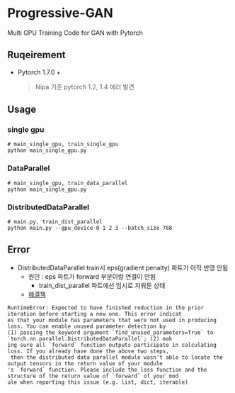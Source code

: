 # Progressive-GAN
Multi GPU Training Code for GAN with Pytorch

## Ruqeirement 
- Pytorch 1.7.0 +  
    > Nipa 기준 pytorch 1.2, 1.4 에러 발견
  
## Usage
### single gpu
```
# main_single_gpu, train_single_gpu
python main_single_gpu.py 
```

### DataParallel
```
# main_single_gpu, train_data_parallel
python main_single_gpu.py
```

### DistributedDataParallel
```
# main.py, train_dist_parallel
python main.py --gpu_device 0 1 2 3 --batch_size 768
```

## Error
- DistributedDataParallel train시 eps(gradient penalty) 파트가 아직 반영 안됨
    - 원인 : eps 파트가 forward 부분이랑 연결이 안됨
      -  train_dist_parallel 파트에선 임시로 지워둔 상태
    - [해결책](https://study-grow.tistory.com/entry/pytorch-%EC%97%90%EB%9F%AC-DistributedDataParallel-%EC%97%90%EB%9F%AC) 
```
RuntimeError: Expected to have finished reduction in the prior iteration before starting a new one. This error indicat
es that your module has parameters that were not used in producing loss. You can enable unused parameter detection by 
(1) passing the keyword argument `find_unused_parameters=True` to `torch.nn.parallel.DistributedDataParallel`; (2) mak
ing sure all `forward` function outputs participate in calculating loss. If you already have done the above two steps,
 then the distributed data parallel module wasn't able to locate the output tensors in the return value of your module
's `forward` function. Please include the loss function and the structure of the return value of `forward` of your mod
ule when reporting this issue (e.g. list, dict, iterable)
```